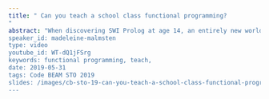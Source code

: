 ```yaml
---
title: " Can you teach a school class functional programming?
"
abstract: "When discovering SWI Prolog at age 14, an entirely new world was opening up in front of me. All of a sudden I could create whatever I wanted, and it was with that experience that I took on the challenge my colleague was throwing at me that Monday morning: Can you teach a school class functional programming?
speaker_id: madeleine-malmsten
type: video
youtube_id: WT-dQ1jFSrg
keywords: functional programming, teach,
date: 2019-05-31
tags: Code BEAM STO 2019
slides: /images/cb-sto-19-can-you-teach-a-school-class-functional-programming-madeleine-malmsten-compressed.pdf
---
```


